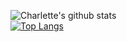![Charlette's github stats](https://github-readme-stats.vercel.app/api?username=ConstantDust&show_icons=true&include_all_commits=true&theme=ambient_gradient) <br />
[![Top Langs](https://github-readme-stats.vercel.app/api/top-langs/?username=ConstantDust&theme=ambient_gradient)](https://github.com/anuraghazra/github-readme-stats)
